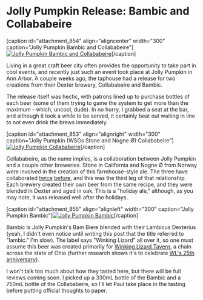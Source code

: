 Jolly Pumpkin Release: Bambic and Collababeire
==============================================

\[caption id="attachment\_854" align="aligncenter" width="300" caption="Jolly Pumpkin Bambic and Collababeire"\][![Jolly Pumpkin Bambic and Collababeire](http://www.yeastboundanddown.com/wp-content/uploads/2011/02/IMG_2366-300x200.jpg "Jolly Pumpkin Bambic and Collababeire")](http://www.yeastboundanddown.com/wp-content/uploads/2011/02/IMG_2366.jpg)\[/caption\]

Living in a great craft beer city often provides the opportunity to take part in cool events, and recently just such an event took place at Jolly Pumpkin in Ann Arbor. A couple weeks ago, the taphouse had a release for two creations from their Dexter brewery, Collababeire and Bambic.

The release itself was hectic, with patrons lined up to purchase bottles of each beer (some of them trying to game the system to get more than the maximum - which, uncool, dude). In no hurry, I grabbed a seat at the bar, and although it took a while to be served, it certainly beat out waiting in line to not even drink the brews immediately.

\[caption id="attachment\_853" align="alignright" width="300" caption="Jolly Pumpkin (WSGs Stone and Nogne Ø) Collababeire"\][![Jolly Pumpkin Collababeire](http://www.yeastboundanddown.com/wp-content/uploads/2011/02/IMG_2365-300x200.jpg "Jolly Pumpkin Collababeire")](http://www.yeastboundanddown.com/wp-content/uploads/2011/02/IMG_2365.jpg)\[/caption\]

Collababeire, as the name implies, is a collaboration between Jolly Pumpkin and a couple other breweries. Stone in California and Nogne Ø from Norway were involved in the creation of this farmhouse-style ale. The three have collaborated [twice](http://beernews.org/2008/11/stone-special-holiday-ale-jolly-pumpkin-nogne-o/) [before](http://beernews.org/2009/11/nogne-o-islay-winter-ale-highland-imperial-stout-imperial-dunkelwit/), and this was the third leg of that relationship. Each brewery created their own beer from the same recipe, and they were blended in Dexter and aged in oak. This is a "holiday ale," although, as you may note, it was released well after the holidays.

\[caption id="attachment\_855" align="alignleft" width="300" caption="Jolly Pumpkin Bambic"\][![Jolly Pumpkin Bambic](http://www.yeastboundanddown.com/wp-content/uploads/2011/02/IMG_2363-300x200.jpg "Jolly Pumpkin Bambic")](http://www.yeastboundanddown.com/wp-content/uploads/2011/02/IMG_2363.jpg)\[/caption\]

Bambic is Jolly Pumpkin's Bam Biere blended with their Lambicus Dexterius (yeah, I didn't even notice until writing this post that the title referred to "lambic." I'm slow). The label says "Winking Lizard" all over it, so one must assume this beer was created primarily for [Winking Lizard Tavern](http://www.winkinglizard.com/), a chain across the state of Ohio (further research shows it's to celebrate [WL's 25th anniversary](http://beernews.org/2010/12/bambic-jolly-pumpkin-crafts-new-beer-for-winking-lizards-25th/)).

I won't talk too much about how they tasted here, but there will be full reviews coming soon. I picked up a 330mL bottle of the Bambic and a 750mL bottle of the Collababeire, so I'll let Paul take place in the tasting before putting official thoughts to paper.
